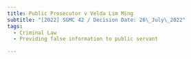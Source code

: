 ```yaml
---
title: Public Prosecutor v Velda Lim Ming
subtitle: "[2022] SGMC 42 / Decision Date: 26\_July\_2022"
tags:
  - Criminal Law
  - Providing false information to public servant

---
```

